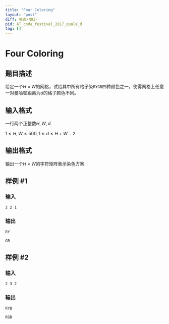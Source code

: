 ```yaml
---
title: "Four Coloring"
layout: "post"
diff: 省选/NOI-
pid: AT_code_festival_2017_quala_d
tag: []
---
```


# Four Coloring

## 题目描述

给定一个$H \times W$的网格，试给其中所有格子染`RYGB`四种颜色之一，使得网格上任意一对曼哈顿距离为$d$的格子颜色不同。

## 输入格式

一行两个正整数$H ,W , d$

$1 \leq H,W \leq 500 , 1 \leq d \leq H + W - 2$

## 输出格式

输出一个$H \times W$的字符矩阵表示染色方案

## 样例 #1

### 输入

```
2 2 1
```

### 输出

```
RY
GR
```

## 样例 #2

### 输入

```
2 3 2
```

### 输出

```
RYB
RGB
```

